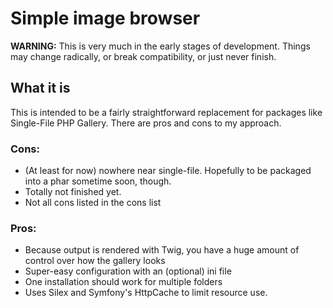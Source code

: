 # Simple image browser

**WARNING:** This is very much in the early stages of development. Things may change radically, or break compatibility, or just never finish.

## What it is

This is intended to be a fairly straightforward replacement for packages like Single-File PHP Gallery. There are pros and cons to my approach.

### Cons:

* (At least for now) nowhere near single-file. Hopefully to be packaged into a phar sometime soon, though.
* Totally not finished yet.
* Not all cons listed in the cons list

### Pros:

* Because output is rendered with Twig, you have a huge amount of control over how the gallery looks
* Super-easy configuration with an (optional) ini file
* One installation should work for multiple folders
* Uses Silex and Symfony's HttpCache to limit resource use.

